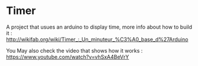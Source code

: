 # Timer
A project that usues an arduino to display time, more info about how to build it :
http://wikifab.org/wiki/Timer_:_Un_minuteur_%C3%A0_base_d%27Arduino

You May also check the video that shows how it works :
https://www.youtube.com/watch?v=vhSxA4BeVrY
